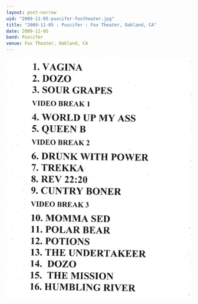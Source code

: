 ```yaml
---
layout: post-narrow
uid: "2009-11-05-puscifer-foxtheater.jpg"
title: "2009-11-05 : Puscifer : Fox Theater, Oakland, CA"
date: 2009-11-05
band: Puscifer
venue: Fox Theater, Oakland, CA
---
```


<div class="showcase">
  <img src="/img/2009/11/20091105-Puscifer-FoxTheater.jpg" alt="2009-11-05-puscifer-foxtheater.jpg">
</div>
